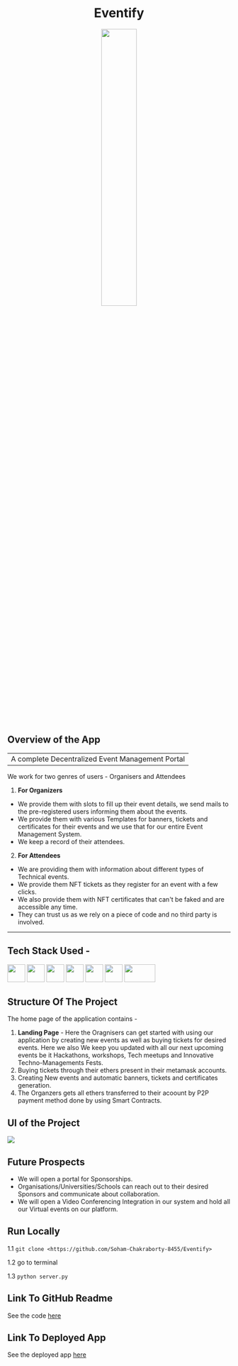 <h1 align="center">
            Eventify
</h1>

<p align="center"> <img src="https://cdn.dribbble.com/users/12702776/screenshots/20344348/media/7767bebd92260ac9b6faa235a1b06e80.png"  width="40%" height="40%" /> </p>

## Overview of the App

<table>
<tr>
<td>
A complete Decentralized Event Management Portal
</td>
</tr>
</table>

We work for two genres of users - Organisers and Attendees

1. <b>For Organizers</b> 
- We provide them with slots to fill up their event details, we send mails to the pre-registered users informing them about the events.
- We provide them with various Templates for banners, tickets and certificates for their events and we use that for our entire Event Management System.
- We keep a record of their attendees.



2. <b>For Attendees</b> 
- We are providing them with information about different types of Technical events.
- We provide them NFT tickets as they register for an event with a few clicks.
- We also provide them with NFT certificates that can't be faked and are accessible any time.
- They can trust us as we rely on a piece of code and no third party is involved.

---------

## Tech Stack Used -
<p align="left">
<img src="https://cdn.jsdelivr.net/gh/devicons/devicon/icons/react/react-original-wordmark.svg" height="40" width="40"/> <img src="https://cdn.jsdelivr.net/gh/devicons/devicon/icons/flask/flask-original.svg" height="40" width="40" /> <img src="https://cdn.jsdelivr.net/gh/devicons/devicon/icons/solidity/solidity-original.svg" height="40" width="40"/> <img src="https://cdn.jsdelivr.net/gh/devicons/devicon/icons/polygon/polygon-original.svg" height="40" width="40"/> <img src="https://cdn.jsdelivr.net/gh/devicons/devicon/icons/python/python-original.svg" height="40" width="40"/> <img src="https://cdn.worldvectorlogo.com/logos/ethereum.svg" height="40" width="40" /> <img src="https://www.vectorlogo.zone/logos/replit/replit-ar21.svg" height="40" width="70"/> 
</p>

## Structure Of The Project

The home page of the application contains -
  1. <b>Landing Page</b> - Here the Oragnisers can get started with using our application by creating new events as well as buying tickets for desired events. Here we also We keep you updated with all our next upcoming events be it Hackathons, workshops, Tech meetups and Innovative Techno-Managements Fests.
  2. Buying tickets through their ethers present in their metamask accounts. 
  3. Creating New events and automatic banners, tickets and certificates generation.
  4. The Organzers gets all ethers transferred to their acoount by P2P payment method done by using Smart Contracts. 
  
## UI of the Project
<img src="https://image.canva.com/yM8DAwgTN83pvUiAz9OwFg%3D%3D/jHNPPbvBJZ0f5O09CjPwOQ%3D%3D.jpg?X-Amz-Algorithm=AWS4-HMAC-SHA256&X-Amz-Credential=AKIAQYCGKMUH25PN7VSL%2F20230110%2Fus-east-1%2Fs3%2Faws4_request&X-Amz-Date=20230110T085854Z&X-Amz-Expires=28997&X-Amz-Signature=130ecb747e14c966e2879b16d6e104676f5f21ec75bb71dc52600e14d3180057&X-Amz-SignedHeaders=host&response-expires=Tue%2C%2010%20Jan%202023%2017%3A02%3A11%20GMT" >


## Future Prospects

- We will open a portal for Sponsorships.
- Organisations/Universities/Schools can reach out to their desired Sponsors and communicate about collaboration.
- We will open a Video Conferencing Integration in our system and hold all our Virtual events on our platform.


## Run Locally

1.1 `git clone <https://github.com/Soham-Chakraborty-8455/Eventify>`

1.2 go to terminal

1.3 `python server.py`

## Link To GitHub Readme

See the code [here](https://github.com/Soham-Chakraborty-8455/Eventify)

## Link To Deployed App

See the deployed app [here]()
